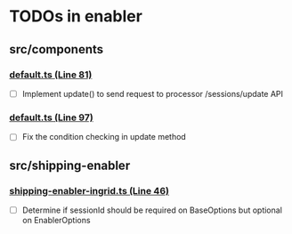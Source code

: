 # TODOs in enabler

## src/components

### [default.ts (Line 81)](./src/components/default.ts#L81)

- [ ] Implement update() to send request to processor /sessions/update API

### [default.ts (Line 97)](./src/components/default.ts#L97)

- [ ] Fix the condition checking in update method

## src/shipping-enabler

### [shipping-enabler-ingrid.ts (Line 46)](./src/shipping-enabler/shipping-enabler-ingrid.ts#L46)

- [ ] Determine if sessionId should be required on BaseOptions but optional on EnablerOptions

